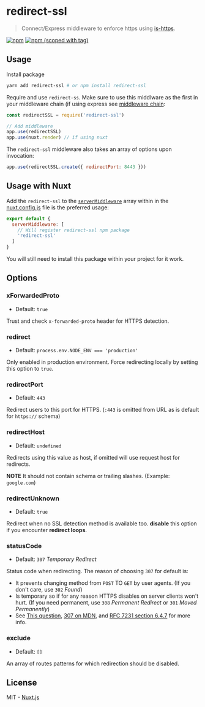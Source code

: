 # redirect-ssl

> Connect/Express middleware to enforce https using [is-https](https://www.npmjs.com/package/is-https).

[![npm](https://img.shields.io/npm/dt/redirect-ssl.svg?style=flat-square)](https://npmjs.com/package/redirect-ssl)
[![npm (scoped with tag)](https://img.shields.io/npm/v/redirect-ssl/latest.svg?style=flat-square)](https://npmjs.com/package/redirect-ssl)

## Usage

Install package

```bash
yarn add redirect-ssl # or npm install redirect-ssl
```

Require and use `redirect-ss`. Make sure to use this middlware as the first in your middleware chain (if using express see [middleware chain](http://expressjs.com/en/guide/using-middleware.html):

```js
const redirectSSL = require('redirect-ssl')

// Add middleware
app.use(redirectSSL)
app.use(nuxt.render) // if using nuxt
```

The `redirect-ssl` middleware also takes an array of options upon invocation:

```js
app.use(redirectSSL.create({ redirectPort: 8443 }))
```

## Usage with Nuxt

Add the `redirect-ssl` to the [`serverMiddleware`](https://nuxtjs.org/api/configuration-servermiddleware#usage) array within in the [nuxt.config.js](https://nuxtjs.org/api/configuration-server) file is the preferred usage:

```js
export default {
  serverMiddleware: [
    // Will register redirect-ssl npm package
    'redirect-ssl'
  ]
}
```

You will still need to install this package within your project for it work.

## Options

### xForwardedProto

- Default: `true`

Trust and check `x-forwarded-proto` header for HTTPS detection.

### redirect

- Default: `process.env.NODE_ENV === 'production'`

Only enabled in production environment. Force redirecting locally by setting this option to `true`.

### redirectPort

- Default: `443`

Redirect users to this port for HTTPS. (`:443` is omitted from URL as is default for `https://` schema)

### redirectHost

- Default: `undefined`

Redirects using this value as host, if omitted will use request host for redirects.

**NOTE** It should not contain schema or trailing slashes. (Example: `google.com`)

### redirectUnknown

- Default: `true`

Redirect when no SSL detection method is available too. **disable** this option if you encounter **redirect loops**.

### statusCode

- Default: `307` *Temporary Redirect*

Status code when redirecting. The reason of choosing `307` for default is:

- It prevents changing method from `POST` TO `GET` by user agents. (If you don't care, use `302` *Found*)
- Is temporary so if for any reason HTTPS disables on server clients won't hurt. (If you need permanent, use `308` *Permanent Redirect* or `301` *Moved Permanently*)
- See [This question](https://stackoverflow.com/questions/42136829/whats-difference-between-http-301-and-308-status-codes), [307 on MDN](https://developer.mozilla.org/en-US/docs/Web/HTTP/Status/307), and [RFC 7231 section 6.4.7](https://tools.ietf.org/html/rfc7231#section-6.4.7) for more info.

### exclude

- Default: `[]`

An array of routes patterns for which redirection should be disabled.

## License

MIT - [Nuxt.js](https://nuxtjs.org)
